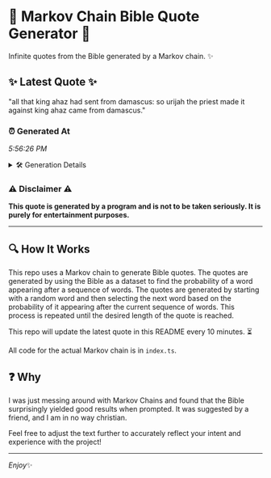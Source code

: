 # 📖 Markov Chain Bible Quote Generator 📖

Infinite quotes from the Bible generated by a Markov chain. ✨

## ✨ Latest Quote ✨
"all that king ahaz had sent from damascus: so urijah the priest made it against king ahaz came from damascus."

### ⏰ Generated At
*5:56:26 PM*

<details>
    <summary>🛠️ Generation Details</summary>
    <p>
        <strong>🌱 Seed:</strong> all<br>
        <strong>🔄 Iterations:</strong> 19<br>
        <strong>📜 Context History:</strong><br>[ all ]: that<br>[ all, that ]: king<br>[ all, that, king ]: ahaz<br>[ all, that, king, ahaz ]: had<br>[ all, that, king, ahaz, had ]: sent<br>[ all, that, king, ahaz, had, sent ]: from<br>[ that, king, ahaz, had, sent, from ]: damascus:<br>[ king, ahaz, had, sent, from, damascus: ]: so<br>[ ahaz, had, sent, from, damascus:, so ]: urijah<br>[ had, sent, from, damascus:, so, urijah ]: the<br>[ sent, from, damascus:, so, urijah, the ]: priest<br>[ from, damascus:, so, urijah, the, priest ]: made<br>[ damascus:, so, urijah, the, priest, made ]: it<br>[ so, urijah, the, priest, made, it ]: against<br>[ urijah, the, priest, made, it, against ]: king<br>[ the, priest, made, it, against, king ]: ahaz<br>[ priest, made, it, against, king, ahaz ]: came<br>[ made, it, against, king, ahaz, came ]: from<br>[ it, against, king, ahaz, came, from ]: damascus.<br>
    </p>
</details>

### ⚠️ Disclaimer ⚠️
**This quote is generated by a program and is not to be taken seriously. It is purely for entertainment purposes.**

---

## 🔍 How It Works

This repo uses a Markov chain to generate Bible quotes. The quotes are generated by using the Bible as a dataset to find the probability of a word appearing after a sequence of words. The quotes are generated by starting with a random word and then selecting the next word based on the probability of it appearing after the current sequence of words. This process is repeated until the desired length of the quote is reached.

This repo will update the latest quote in this README every 10 minutes. ⏳

All code for the actual Markov chain is in `index.ts`.

## ❓ Why

I was just messing around with Markov Chains and found that the Bible surprisingly yielded good results when prompted. 
It was suggested by a friend, and I am in no way christian.

Feel free to adjust the text further to accurately reflect your intent and experience with the project!

---

*Enjoy*✨
